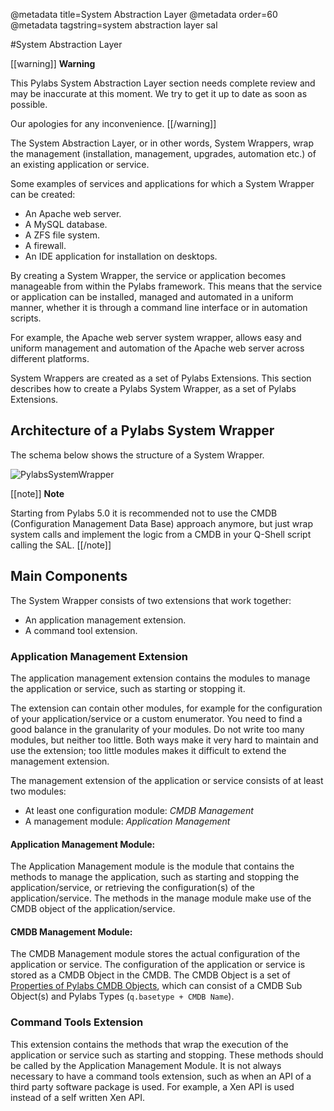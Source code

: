 @metadata title=System Abstraction Layer
@metadata order=60
@metadata tagstring=system abstraction layer sal

[imgPylabsSystemWrapper]: images/images51/extendingpylabs/PylabsSystemWrapper.png
[cmdbobjproperty]: #/ExtendingPylabs/CmdbObjProperty

#System Abstraction Layer

[[warning]]
**Warning**

This Pylabs System Abstraction Layer section needs complete review and may be inaccurate at this moment. We try to get it up to date as soon as possible.

Our apologies for any inconvenience.
[[/warning]]

The System Abstraction Layer, or in other words, System Wrappers, wrap the management (installation, management, upgrades, automation etc.) of an existing application or service.

Some examples of services and applications for which a System Wrapper can be created:

* An Apache web server.
* A MySQL database.
* A ZFS file system.
* A firewall.
* An IDE application for installation on desktops.

By creating a System Wrapper, the service or application becomes manageable from within the Pylabs framework. This means that the service or application can be installed, managed and automated in a uniform manner, whether it is through a command line interface or in automation scripts.

For example, the Apache web server system wrapper, allows easy and uniform management and automation of the Apache web server across different platforms.

System Wrappers are created as a set of Pylabs Extensions.
This section describes how to create a Pylabs System Wrapper, as a set of Pylabs Extensions.


## Architecture of a Pylabs System Wrapper

The schema below shows the structure of a System Wrapper.

![PylabsSystemWrapper][imgPylabsSystemWrapper]

[[note]]
**Note**
 
Starting from Pylabs 5.0 it is recommended not to use the CMDB (Configuration Management Data Base) approach anymore, but just wrap system calls and implement the logic from a CMDB in your Q-Shell script calling the SAL.
[[/note]]


## Main Components

The System Wrapper consists of two extensions that work together:

* An application management extension.
* A command tool extension.


### Application Management Extension

The application management extension contains the modules to manage the application or service, such as starting or stopping it.

The extension can contain other modules, for example for the configuration of your application/service or a custom enumerator. You need to find a good balance in the granularity of your modules. Do not write too many modules, but neither too little. Both ways make it very hard to maintain and use the extension; too little modules makes it difficult to extend the management extension.

The management extension of the application or service consists of at least two modules:

* At least one configuration module: *CMDB Management*
* A management module: *Application Management*


#### Application Management Module:

The Application Management module is the module that contains the methods to manage the application, such as starting and stopping the application/service, or retrieving the configuration(s) of the application/service. The methods in the manage module make use of the CMDB object of the application/service.


#### CMDB Management Module:

The CMDB Management module stores the actual configuration of the application or service.
The configuration of the application or service is stored as a CMDB Object in the CMDB. The CMDB Object is a set of [Properties of Pylabs CMDB Objects][cmdbobjproperty], which can consist of a CMDB Sub Object(s) and Pylabs Types (`q.basetype + CMDB Name`).


### Command Tools Extension

This extension contains the methods that wrap the execution of the application or service such as starting and stopping. These methods should be called by the Application Management Module. 
It is not always necessary to have a command tools extension, such as when an API of a third party software package is used. For example, a Xen API is used instead of a self written Xen API.
